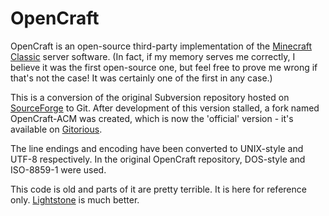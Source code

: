 OpenCraft
=========

OpenCraft is an open-source third-party implementation of the
[Minecraft Classic][classic] server software. (In fact, if my memory serves me
correctly, I believe it was the first open-source one, but feel free to prove me
wrong if that's not the case! It was certainly one of the first in any case.)

This is a conversion of the original Subversion repository hosted on
[SourceForge][sf] to Git. After development of this version stalled, a fork
named OpenCraft-ACM was created, which is now the 'official' version - it's
available on [Gitorious][gitorious].

The line endings and encoding have been converted to UNIX-style and UTF-8
respectively. In the original OpenCraft repository, DOS-style and ISO-8859-1
were used.

This code is old and parts of it are pretty terrible. It is here for reference
only. [Lightstone][lightstone] is much better.

[classic]: https://minecraft.net/classic
[sf]: http://sourceforge.net/p/opencraft/code/HEAD/tree/
[gitorious]: https://gitorious.org/opencraft
[lightstone]: https://github.com/grahamedgecombe/lightstone
